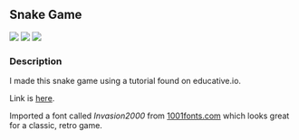 <h2>Snake Game</h2>

![](https://img.shields.io/github/last-commit/arthurfincham/snake)
![](https://img.shields.io/github/languages/count/arthurfincham/snake)
![](https://img.shields.io/github/languages/code-size/arthurfincham/snake)

<h3>Description</h3>

I made this snake game using a tutorial found on educative.io.

Link is [here](https://www.educative.io/blog/javascript-snake-game-tutorial#food).

Imported a font called *Invasion2000* from [1001fonts.com](https://www.1001fonts.com/invasion2000-font.html) which looks great for a classic, retro game.
